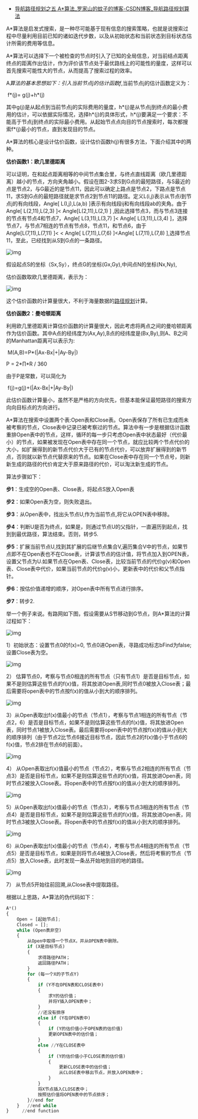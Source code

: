 - [导航路径规划之五 A*算法_罗家山的蚊子的博客-CSDN博客_导航路径规划算法](https://blog.csdn.net/autonavi2012/article/details/80923431?spm=1001.2014.3001.5502)

 A*算法是启发式搜索，是一种尽可能基于现有信息的搜索策略，也就是说搜索过程中尽量利用目前已知的诸如迭代步数，以及从初始状态和当前状态到目标状态估计所需的费用等信息。

  A*算法可以选择下一个被检查的节点时引入了已知的全局信息，对当前结点距离终点的距离作出估计，作为评价该节点处于最优路线上的可能性的量度，这样可以首先搜索可能性大的节点，从而提高了搜索过程的效率。

  A*算法的基本思想如下：引入当前节点j的估计函数f*,当前节点j的估计函数定义为：

​              f*(j)= g(j)+h*(j)

其中g(j)是从起点到当前节点j的实际费用的量度，h*(j)是从节点j到终点的最小费用的估计，可以依据实际情况，选择h*(j)的具体形式，h*(j)要满足一个要求：不能高于节点j到终点的实际最小费用。从起始节点点向目的节点搜索时，每次都搜索f*(j)最小的节点，直到发现目的节点。

A*算法的核心是设计估价函数，设计估价函数h(j)有很多方法，下面介绍其中的两种。

**估价函数1：欧几里德距离**

可以证明，在和起点距离相等的中间节点集合里，与终点直线距离（欧几里德距离）越小的节点，方向夹角越小。假设在图2-3求S到G点的最短路径，与S最近的点是节点2，与G最近的是节点11，因此可以确定上路点是节点2，下路点是节点11，求S到G点的最短路径就是求节点2到节点11的路径。定义L(i,j)表示从节点i到节点j的有向线段，Angle[ L(I,j),L(a,b) ]表示有向线段ij和有向线段ab的夹角。由于Angle[ L(2,11),L(2,3) ]< Angle[L(2,11),L(2,1) ] ,因此选择节点3，而与节点3连接的节点有节点4和节点7，Angle[ L(3,11),L(3,7) ]< Angle[ L(3,11),L(3,4) ]，选择节点7，与节点7相连的节点有节点8，节点11，和节点6，由于Angle[L(7,11),L(7,11) ]< < Angle[ L(7,11),L(7,6) ]<Angle[ L(7,11),L(7,8) ],选择节点11，至此，已经找到从S到G点的一条路径。

![img](https://img-blog.csdn.net/20180705104608664?watermark/2/text/aHR0cHM6Ly9ibG9nLmNzZG4ubmV0L2F1dG9uYXZpMjAxMg==/font/5a6L5L2T/fontsize/400/fill/I0JBQkFCMA==/dissolve/70)



假设起点S的坐标（Sx,Sy），终点G的坐标(Gx,Gy),中间点N的坐标(Nx,Ny),

估价函数取欧几里德距离，表示为：

![img](https://img-blog.csdn.net/20180705104627982?watermark/2/text/aHR0cHM6Ly9ibG9nLmNzZG4ubmV0L2F1dG9uYXZpMjAxMg==/font/5a6L5L2T/fontsize/400/fill/I0JBQkFCMA==/dissolve/70)



这个估价函数的计算量很大，不利于海量数据的[路径规划](https://so.csdn.net/so/search?q=路径规划&spm=1001.2101.3001.7020)计算。

**估价函数2：曼哈顿距离**

利用欧几里德距离计算估价函数的计算量很大，因此考虑将两点之间的曼哈顿距离作为估价函数。其中A点的经纬度为(Ax,Ay),B点的经纬度是(Bx,By),则A、B之间的Manhattan距离可以表示为:

​               M(A,B)=P*(|Ax-Bx|+|Ay-By|)

P = 2*∏*R / 360

由于P是常数，可以简化为

​               f(j)=g(j)+(|Ax-Bx|+|Ay-By|)

此估价函数计算量小，虽然不是严格的方向优先，但基本能保证最短路径的搜索方向向目标点的方向进行。

​    A*算法在搜索中设置两个表:Open表和Close表。Open表保存了所有已生成而未被考察的节点，Close表中记录已被考察过的节点。算法中有一步是根据估计函数重排Open表中的节点，这样，循环的每一步只考虑Open表中状态最好（代价最小）的节点，如果被发现在Open表中存在同一个节点，就应比较两个节点代价的大小，如扩展得到的新节点代价大于已有的节点代价，可以放弃扩展得到的新节点，否则就以新节点代替原来的节点。如果在Close表中存在同一个节点号，则新新生成的路径的代价肯定大于原来路径的代价，可以淘汰新生成的节点。

算法步骤如下：

**步1**：生成空的Open表、Close表，将起点S放入Open表

**步2**：如果Open表为空，则失败退出。

**步3**：从Open表中，找出头节点U,作为当前节点,将它从OPEN表中移除。

**步4**：判断U是否为终点，如果是，则通过节点U的父指针，一直遍历到起点，找到到最优路径，算法结束。否则，转步5.

**步5**：扩展当前节点U,找到其扩展的后继节点集合V,遍历集合V中的节点，如果节点即不在Open表也不在Close表，计算该节点的估计值，将节点加入到OPEN表，设置父节点为U.如果节点在Open表、Close表，比较当前节点的代价g(v)和Open表、Close表中代价，如果当前节点的代价g(v)小，更新表中的代价和父节点指针。

**步6**：按估价值递增的顺序，对Open表中所有节点进行排序。

**步7**：转步2.

举一个例子来说。有路网如下图，假设需要从S节移动到G节点，则A*算法的计算过程如下：

![img](https://img-blog.csdn.net/20180705104803134?watermark/2/text/aHR0cHM6Ly9ibG9nLmNzZG4ubmV0L2F1dG9uYXZpMjAxMg==/font/5a6L5L2T/fontsize/400/fill/I0JBQkFCMA==/dissolve/70)



1）初始状态：设置节点0的f(x)=0, 节点0进Open表，寻路成功标志bFind为false;设置Close表为空。



![img](https://img-blog.csdn.net/20180705104829763?watermark/2/text/aHR0cHM6Ly9ibG9nLmNzZG4ubmV0L2F1dG9uYXZpMjAxMg==/font/5a6L5L2T/fontsize/400/fill/I0JBQkFCMA==/dissolve/70)



2） 估算节点0，考察与节点0相连的所有节点（只有节点1）是否是目标节点，如果不是则估算这些节点的f(x)值，将其放进Open表,同时节点0被放入Close表；最后需要将open表中的节点按f(x)的值从小到大的顺序排列。

![img](https://img-blog.csdn.net/20180705104914411?watermark/2/text/aHR0cHM6Ly9ibG9nLmNzZG4ubmV0L2F1dG9uYXZpMjAxMg==/font/5a6L5L2T/fontsize/400/fill/I0JBQkFCMA==/dissolve/70)



3）从Open表取出f(x)值最小的节点（节点1），考察与节点1相连的所有节点（节点2，6）是否是目标节点，如果不是则估算这些节点的f(x)值，将其放进Open表，同时节点1被放入Close表。最后需要将open表中的节点按f(x)的值从小到大的顺序排列（由于节点2比节点6接近目标节点，因此节点2的f(x)值小于节点6的f(x)值，节点2排在节点6的前面）。

![img](https://img-blog.csdn.net/20180705104941960?watermark/2/text/aHR0cHM6Ly9ibG9nLmNzZG4ubmV0L2F1dG9uYXZpMjAxMg==/font/5a6L5L2T/fontsize/400/fill/I0JBQkFCMA==/dissolve/70)



4） 从Open表取出f(x)值最小的节点（节点2），考察与节点2相连的所有节点（节点3）是否是目标节点，如果不是则估算这些节点的f(x)值，将其放进Open表，同时节点2被放入Close表。将open表中的节点按f(x)的值从小到大的顺序排列。

![img](https://img-blog.csdn.net/20180705105007860?watermark/2/text/aHR0cHM6Ly9ibG9nLmNzZG4ubmV0L2F1dG9uYXZpMjAxMg==/font/5a6L5L2T/fontsize/400/fill/I0JBQkFCMA==/dissolve/70)

5）从Open表取出f(x)值最小的节点（节点3），考察与节点3相连的所有节点（节点4）是否是目标节点，如果不是则估算这些节点的f(x)值，将其放进Open表，同时节点3被放入Close表。将open表中的节点按f(x)的值从小到大的顺序排列。

![img](https://img-blog.csdn.net/20180705105031347?watermark/2/text/aHR0cHM6Ly9ibG9nLmNzZG4ubmV0L2F1dG9uYXZpMjAxMg==/font/5a6L5L2T/fontsize/400/fill/I0JBQkFCMA==/dissolve/70)



6）从Open表取出f(x)值最小的节点（节点4），考察与节点4相连的所有节点（节点5）是否是目标节点，如果是则将节点4被放入Close表，然后将考察的节点（节点5）放入Close表，此时发现一条丛开始地到目的地的路径。

![img](https://img-blog.csdn.net/20180705105102358?watermark/2/text/aHR0cHM6Ly9ibG9nLmNzZG4ubmV0L2F1dG9uYXZpMjAxMg==/font/5a6L5L2T/fontsize/400/fill/I0JBQkFCMA==/dissolve/70)

7） 从节点5开始往前回溯,从Close表中提取路径。



根据以上思路，A*算法的伪代码如下：

```python
A*()
{
    Open = [起始节点];
    Closed = [];
    while (Open表非空)
    {
        从Open中取得一个节点X，并从OPEN表中删除。
        if (X是目标节点)
        {
            求得路径PATH；
            返回路径PATH；
        }
        for (每一个X的子节点Y)
        {
            if (Y不在OPEN表和CLOSE表中)
            {
                求Y的估价值；
                并将Y插入OPEN表中；
            }
            //还没有排序
            else if (Y在OPEN表中)
            {
                if (Y的估价值小于OPEN表的估价值)
                更新OPEN表中的估价值；
            }
            else //Y在CLOSE表中
            {
                if (Y的估价值小于CLOSE表的估价值)
                {
                    更新CLOSE表中的估价值；
                    从CLOSE表中移出节点，并放入OPEN表中；
                }
            }
            将X节点插入CLOSE表中；
            按照估价值将OPEN表中的节点排序；
        }//end for
    }   //end while
}     //end function
```